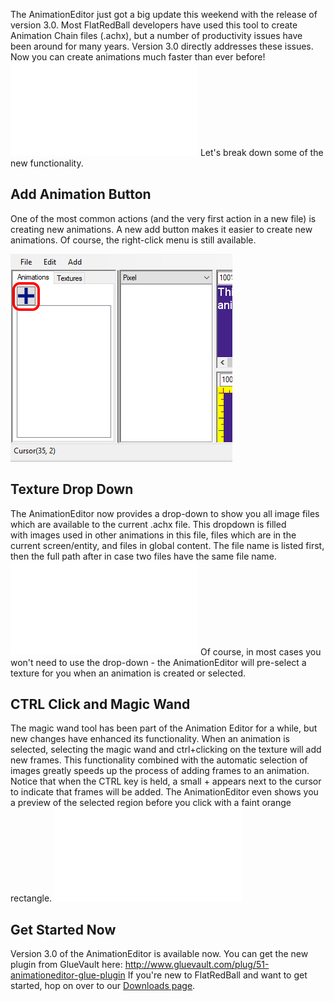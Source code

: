 The AnimationEditor just got a big update this weekend with the release of version 3.0. Most FlatRedBall developers have used this tool to create Animation Chain files (.achx), but a number of productivity issues have been around for many years. Version 3.0 directly addresses these issues. Now you can create animations much faster than ever before! [![](/wp-content/uploads/2018/03/2018-03-25_11-39-43.gif.md)](/wp-content/uploads/2018/03/2018-03-25_11-39-43.gif.md) Let's break down some of the new functionality.

## Add Animation Button

One of the most common actions (and the very first action in a new file) is creating new animations. A new add button makes it easier to create new animations. Of course, the right-click menu is still available.

![](/media/2018-03-img_5ab7df93040af.png)

## Texture Drop Down

The AnimationEditor now provides a drop-down to show you all image files which are available to the current .achx file. This dropdown is filled with images used in other animations in this file, files which are in the current screen/entity, and files in global content. The file name is listed first, then the full path after in case two files have the same file name. [![](/wp-content/uploads/2018/03/2018-03-25_11-47-01.gif.md)](/wp-content/uploads/2018/03/2018-03-25_11-47-01.gif.md) Of course, in most cases you won't need to use the drop-down - the AnimationEditor will pre-select a texture for you when an animation is created or selected.

## CTRL Click and Magic Wand

The magic wand tool has been part of the Animation Editor for a while, but new changes have enhanced its functionality. When an animation is selected, selecting the magic wand and ctrl+clicking on the texture will add new frames. This functionality combined with the automatic selection of images greatly speeds up the process of adding frames to an animation. Notice that when the CTRL key is held, a small + appears next to the cursor to indicate that frames will be added. The AnimationEditor even shows you a preview of the selected region before you click with a faint orange rectangle. [![](/wp-content/uploads/2018/03/2018-03-25_11-50-34.gif.md)](/wp-content/uploads/2018/03/2018-03-25_11-50-34.gif.md)

## Get Started Now

Version 3.0 of the AnimationEditor is available now. You can get the new plugin from GlueVault here: <http://www.gluevault.com/plug/51-animationeditor-glue-plugin> If you're new to FlatRedBall and want to get started, hop on over to our [Downloads page](/download.md).
